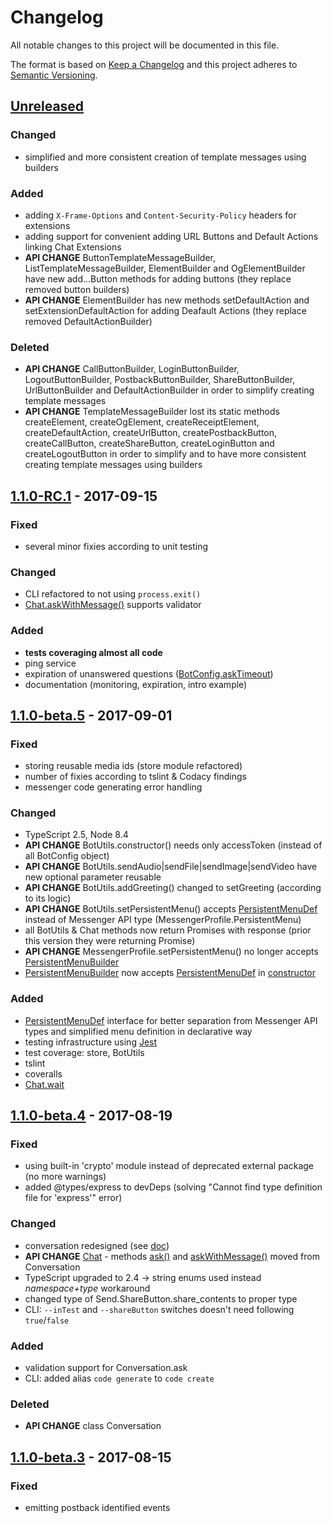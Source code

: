 # Changelog
All notable changes to this project will be documented in this file.

The format is based on [Keep a Changelog](http://keepachangelog.com/en/1.0.0/)
and this project adheres to [Semantic Versioning](http://semver.org/spec/v2.0.0.html).

## [Unreleased]
### Changed
- simplified and more consistent creation of template messages using builders

### Added
- adding `X-Frame-Options` and `Content-Security-Policy` headers for extensions
- adding support for convenient adding URL Buttons and Default Actions linking Chat Extensions
- **API CHANGE** ButtonTemplateMessageBuilder, ListTemplateMessageBuilder, ElementBuilder and OgElementBuilder have new add...Button methods for adding buttons (they replace removed button builders)
- **API CHANGE** ElementBuilder has new methods setDefaultAction and setExtensionDefaultAction for adding Deafault Actions (they replace removed DefaultActionBuilder)

### Deleted
- **API CHANGE** CallButtonBuilder, LoginButtonBuilder, LogoutButtonBuilder, PostbackButtonBuilder, ShareButtonBuilder, UrlButtonBuilder and DefaultActionBuilder in order to simplify creating template messages
- **API CHANGE** TemplateMessageBuilder lost its static methods createElement, createOgElement, createReceiptElement, createDefaultAction, createUrlButton, createPostbackButton, createCallButton, createShareButton, createLoginButton and createLogoutButton in order to simplify and to have more consistent creating template messages using builders

<a id="latest"></a>

## [1.1.0-RC.1] - 2017-09-15
### Fixed
- several minor fixies according to unit testing

### Changed
- CLI refactored to not using `process.exit()`
- [Chat.askWithMessage()](./doc/classes/chat.md) supports validator

### Added
- **tests coveraging almost all code**
- ping service
- expiration of unanswered questions ([BotConfig.askTimeout](doc/interfaces/botconfig.md#asktimeout))
- documentation (monitoring, expiration, intro example)

## [1.1.0-beta.5] - 2017-09-01
### Fixed
- storing reusable media ids (store module refactored)
- number of fixies according to tslint & Codacy findings
- messenger code generating error handling

### Changed
- TypeScript 2.5, Node 8.4
- **API CHANGE** BotUtils.constructor() needs only accessToken (instead of all BotConfig object)
- **API CHANGE** BotUtils.sendAudio|sendFile|sendImage|sendVideo have new optional parameter reusable
- **API CHANGE** BotUtils.addGreeting() changed to setGreeting (according to its logic)
- **API CHANGE** BotUtils.setPersistentMenu() accepts [PersistentMenuDef](./doc/interfaces/persistentmenudef.md) instead of Messenger API type (MessengerProfile.PersistentMenu)
- all BotUtils & Chat methods now return Promises with response (prior this version they were returning Promise<void>)
- **API CHANGE** MessengerProfile.setPersistentMenu() no longer accepts [PersistentMenuBuilder](./doc/classes/persistentmenubuilder.md)
- [PersistentMenuBuilder](./doc/classes/persistentmenubuilder.md) now accepts [PersistentMenuDef](./doc/interfaces/persistentmenudef.md) in [constructor](./doc/classes/persistentmenubuilder.md#constructor)

### Added
- [PersistentMenuDef](./doc/interfaces/persistentmenudef.md) interface for better separation from Messenger API types and simplified menu definition in declarative way
- testing infrastructure using [Jest](https://facebook.github.io/jest/)
- test coverage: store, BotUtils
- tslint
- coveralls
- [Chat.wait](doc/classes/chat.md#wait)

## [1.1.0-beta.4] - 2017-08-19
### Fixed
- using built-in 'crypto' module instead of deprecated external package (no more warnings)
- added @types/express to devDeps (solving "Cannot find type definition file for 'express'" error)

### Changed
- conversation redesigned (see [doc](./README.md#conversation))
- **API CHANGE** [Chat](./doc/classes/chat.md) - methods [ask()](./doc/classes/chat.md#ask) and [askWithMessage()](./doc/classes/chat.md#askwithmessage) moved from Conversation
- TypeScript upgraded to 2.4 -> string enums used instead *namespace+type* workaround
- changed type of Send.ShareButton.share_contents to proper type
- CLI: `--inTest` and `--shareButton` switches doesn't need following `true`/`false`

### Added
- validation support for Conversation.ask
- CLI: added alias `code generate` to `code create`

### Deleted
- **API CHANGE** class Conversation

## [1.1.0-beta.3] - 2017-08-15
### Fixed
- emitting postback identified events

[Unreleased]: https://github.com/aiteq/messenger-bot/compare/v1.1.0-RC.1...HEAD
[1.1.0-RC.1]: https://github.com/aiteq/messenger-bot/compare/v1.1.0-beta.5...v1.1.0-RC.1
[1.1.0-beta.5]: https://github.com/aiteq/messenger-bot/compare/v1.1.0-beta.4...v1.1.0-beta.5
[1.1.0-beta.4]: https://github.com/aiteq/messenger-bot/compare/v1.1.0-beta.3...v1.1.0-beta.4
[1.1.0-beta.3]: https://github.com/aiteq/messenger-bot/compare/v1.1.0-beta.2...v1.1.0-beta.3
